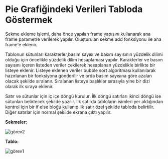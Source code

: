 # Pie Grafiğindeki Verileri Tabloda Göstermek

Sekme ekleme işlemi, daha önce yapılan frame yapısını kullanarak ana frame parametre verilerek yapılır. Oluşturulan sekme add fonksiyonu ile ana frame'e eklenir.

Tablonun sütunları karakterler,basım sayısı ve basım sayısının yüzdelik dilimi olduğu için öncelikle yüzdelik dilim hesaplaması yapılır. Karakterler ve basım sayısını içeren listeden veriler çekilerek hesaplanan yüzdelikle birlikte bir listeye eklenir. Listeye eklenen veriler bubble sort algoritması kullanılarak hazırlanan bir fonksiyona gönderilir ve orda basım sayısına göre azalan olacak şekilde sıralanır. Sıralanan listeye başlıklar sırasıyla yine bir dizi olarak ilk sıraya eklenir.

Satır ve sütunlar için iç içe döngü kurulur. İlk döngü satırları ikinci döngü ise sütunları belirtecek şekilde yazılır. İlk satırda tabloların isimleri yer aldığından kontrol için bir if else bloğu kullanıp ilk satır özel şekilde tabloda belirtilir. Diğer satırlar için normal şekilde ekrana çıktı yapılır.

**Sekmeler:**

![görev2](https://user-images.githubusercontent.com/66912242/133648198-1006fc01-697d-41b0-8bd1-4f88747e7bd8.PNG)


**Tablo:**

![görev1](https://user-images.githubusercontent.com/66912242/133650857-3ccac782-fc12-4169-963e-52db6f2395da.PNG)

